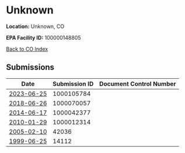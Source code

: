 # Unknown

**Location:** Unknown, CO

**EPA Facility ID:** 100000148805

[Back to CO Index](../../index.md)

## Submissions

| Date | Submission ID | Document Control Number |
|------|--------------|-------------------------|
| [2023-06-25](submissions/1000105784.md) | 1000105784 |  |
| [2018-06-26](submissions/1000070057.md) | 1000070057 |  |
| [2014-06-17](submissions/1000042377.md) | 1000042377 |  |
| [2010-01-29](submissions/1000012314.md) | 1000012314 |  |
| [2005-02-10](submissions/42036.md) | 42036 |  |
| [1999-06-25](submissions/14112.md) | 14112 |  |

